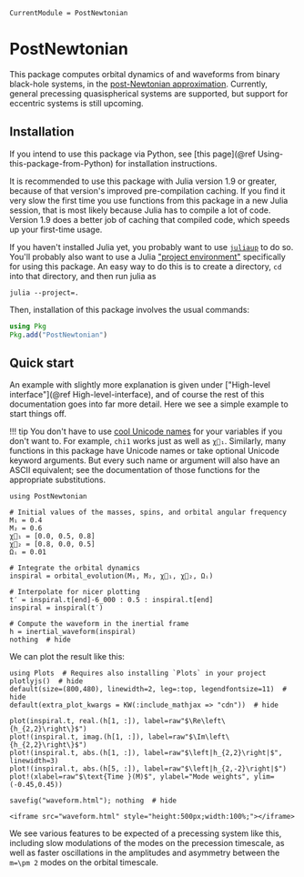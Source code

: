 ```@meta
CurrentModule = PostNewtonian
```

# PostNewtonian

This package computes orbital dynamics of and waveforms from binary black-hole
systems, in the [post-Newtonian
approximation](https://en.wikipedia.org/wiki/Post-Newtonian_expansion).
Currently, general precessing quasispherical systems are supported, but support
for eccentric systems is still upcoming.

## Installation

If you intend to use this package via Python, see [this page](@ref
Using-this-package-from-Python) for installation instructions.

It is recommended to use this package with Julia version 1.9 or greater, because
of that version's improved pre-compilation caching.  If you find it very slow
the first time you use functions from this package in a new Julia session, that
is most likely because Julia has to compile a lot of code.  Version 1.9 does a
better job of caching that compiled code, which speeds up your first-time usage.

If you haven't installed Julia yet, you probably want to use
[`juliaup`](https://github.com/JuliaLang/juliaup#readme) to do so.  You'll
probably also want to use a Julia ["project
environment"](https://pkgdocs.julialang.org/v1/environments/) specifically for
using this package.  An easy way to do this is to create a directory, `cd` into
that directory, and then run julia as
```
julia --project=.
```
Then, installation of this package involves the usual commands:
```julia
using Pkg
Pkg.add("PostNewtonian")
```


## Quick start

An example with slightly more explanation is given under ["High-level
interface"](@ref High-level-interface), and of course the rest of this
documentation goes into far more detail.  Here we see a simple example to start
things off.

!!! tip
    You don't have to use [cool Unicode
    names](https://docs.julialang.org/en/v1/manual/unicode-input/) for
    your variables if you don't want to.  For example, `chi1` works just
    as well as `χ⃗₁`.  Similarly, many functions in this package have
    Unicode names or take optional Unicode keyword arguments.  But every
    such name or argument will also have an ASCII equivalent; see the
    documentation of those functions for the appropriate substitutions.

```@example 1
using PostNewtonian

# Initial values of the masses, spins, and orbital angular frequency
M₁ = 0.4
M₂ = 0.6
χ⃗₁ = [0.0, 0.5, 0.8]
χ⃗₂ = [0.8, 0.0, 0.5]
Ωᵢ = 0.01

# Integrate the orbital dynamics
inspiral = orbital_evolution(M₁, M₂, χ⃗₁, χ⃗₂, Ωᵢ)

# Interpolate for nicer plotting
t′ = inspiral.t[end]-6_000 : 0.5 : inspiral.t[end]
inspiral = inspiral(t′)

# Compute the waveform in the inertial frame
h = inertial_waveform(inspiral)
nothing  # hide
```
We can plot the result like this:
```@example 1
using Plots  # Requires also installing `Plots` in your project
plotlyjs()  # hide
default(size=(800,480), linewidth=2, leg=:top, legendfontsize=11)  # hide
default(extra_plot_kwargs = KW(:include_mathjax => "cdn"))  # hide

plot(inspiral.t, real.(h[1, :]), label=raw"$\Re\left\{h_{2,2}\right\}$")
plot!(inspiral.t, imag.(h[1, :]), label=raw"$\Im\left\{h_{2,2}\right\}$")
plot!(inspiral.t, abs.(h[1, :]), label=raw"$\left|h_{2,2}\right|$", linewidth=3)
plot!(inspiral.t, abs.(h[5, :]), label=raw"$\left|h_{2,-2}\right|$")
plot!(xlabel=raw"$\text{Time }(M)$", ylabel="Mode weights", ylim=(-0.45,0.45))

savefig("waveform.html"); nothing  # hide
```
```@raw html
<iframe src="waveform.html" style="height:500px;width:100%;"></iframe>
```
We see various features to be expected of a precessing system like this,
including slow modulations of the modes on the precession timescale, as well as
faster oscillations in the amplitudes and asymmetry between the ``m=\pm 2``
modes on the orbital timescale.
